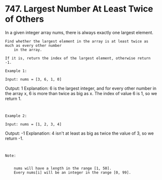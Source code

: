 # 747. Largest Number At Least Twice of Others

In a given integer array nums, there is always exactly one largest element.

    Find whether the largest element in the array is at least twice as much as every other number
        in the array.

    If it is, return the index of the largest element, otherwise return -1.

    Example 1:

    Input: nums = [3, 6, 1, 0]
Output: 1
Explanation: 6 is the largest integer, and for every other number in the array x,
6 is more than twice as big as x.  The index of value 6 is 1, so we return 1.

     

    Example 2:

    Input: nums = [1, 2, 3, 4]
Output: -1
Explanation: 4 isn't at least as big as twice the value of 3, so we return -1.

     

    Note:

    
        nums will have a length in the range [1, 50].
        Every nums[i] will be an integer in the range [0, 99].